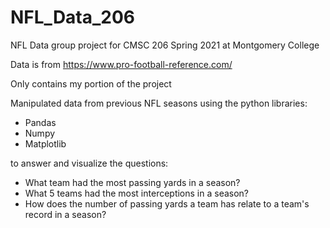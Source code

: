 # NFL_Data_206
NFL Data group project for CMSC 206 Spring 2021 at Montgomery College 

Data is from https://www.pro-football-reference.com/

Only contains my portion of the project

Manipulated data from previous NFL seasons using the python libraries: 
- Pandas
- Numpy
- Matplotlib

to answer and visualize the questions:
- What team had the most passing yards in a season?
- What 5 teams had the most interceptions in a season?
- How does the number of passing yards a team has relate to a team's record in a season?
